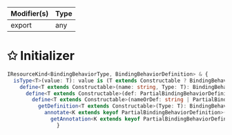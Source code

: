 | Modifier(s)                            | Type                     |
|----------------------------------------|--------------------------|
| export | any |

# &#10025; Initializer

```ts
IResourceKind<BindingBehaviorType, BindingBehaviorDefinition> & {
  isType<T>(value: T): value is (T extends Constructable ? BindingBehaviorType<T> : never);
    define<T extends Constructable>(name: string, Type: T): BindingBehaviorType<T>;
      define<T extends Constructable>(def: PartialBindingBehaviorDefinition, Type: T): BindingBehaviorType<T>;
        define<T extends Constructable>(nameOrDef: string | PartialBindingBehaviorDefinition, Type: T): BindingBehaviorType<T>;
          getDefinition<T extends Constructable>(Type: T): BindingBehaviorDefinition<T>;
            annotate<K extends keyof PartialBindingBehaviorDefinition>(Type: Constructable, prop: K, value: PartialBindingBehaviorDefinition[K]): void;
              getAnnotation<K extends keyof PartialBindingBehaviorDefinition>(Type: Constructable, prop: K): PartialBindingBehaviorDefinition[K];
                }
```